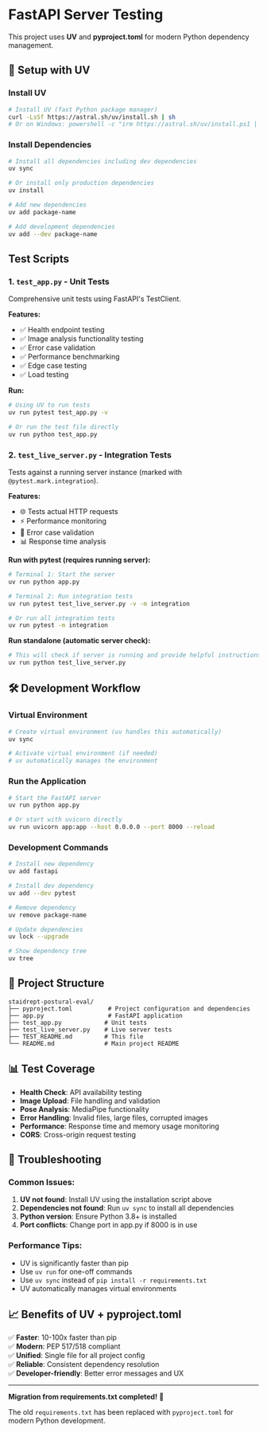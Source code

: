 # FastAPI Server Testing

This project uses **UV** and **pyproject.toml** for modern Python dependency management.

## 🚀 Setup with UV

### Install UV
```bash
# Install UV (fast Python package manager)
curl -LsSf https://astral.sh/uv/install.sh | sh
# Or on Windows: powershell -c "irm https://astral.sh/uv/install.ps1 | iex"
```

### Install Dependencies
```bash
# Install all dependencies including dev dependencies
uv sync

# Or install only production dependencies
uv install

# Add new dependencies
uv add package-name

# Add development dependencies
uv add --dev package-name
```

## Test Scripts

### 1. `test_app.py` - Unit Tests
Comprehensive unit tests using FastAPI's TestClient.

**Features:**
- ✅ Health endpoint testing
- ✅ Image analysis functionality testing  
- ✅ Error case validation
- ✅ Performance benchmarking
- ✅ Edge case testing
- ✅ Load testing

**Run:**
```bash
# Using UV to run tests
uv run pytest test_app.py -v

# Or run the test file directly
uv run python test_app.py
```

### 2. `test_live_server.py` - Integration Tests
Tests against a running server instance (marked with `@pytest.mark.integration`).

**Features:**
- 🌐 Tests actual HTTP requests
- ⚡ Performance monitoring
- 🔄 Error case validation
- 📊 Response time analysis

**Run with pytest (requires running server):**
```bash
# Terminal 1: Start the server
uv run python app.py

# Terminal 2: Run integration tests
uv run pytest test_live_server.py -v -m integration

# Or run all integration tests
uv run pytest -m integration
```

**Run standalone (automatic server check):**
```bash
# This will check if server is running and provide helpful instructions
uv run python test_live_server.py
```

## 🛠️ Development Workflow

### Virtual Environment
```bash
# Create virtual environment (uv handles this automatically)
uv sync

# Activate virtual environment (if needed)
# uv automatically manages the environment
```

### Run the Application
```bash
# Start the FastAPI server
uv run python app.py

# Or start with uvicorn directly
uv run uvicorn app:app --host 0.0.0.0 --port 8000 --reload
```

### Development Commands
```bash
# Install new dependency
uv add fastapi

# Install dev dependency
uv add --dev pytest

# Remove dependency
uv remove package-name

# Update dependencies
uv lock --upgrade

# Show dependency tree
uv tree
```

## 🔧 Project Structure

```
staidrept-postural-eval/
├── pyproject.toml          # Project configuration and dependencies
├── app.py                  # FastAPI application
├── test_app.py            # Unit tests
├── test_live_server.py    # Live server tests
├── TEST_README.md         # This file
└── README.md              # Main project README
```

## 📊 Test Coverage

- **Health Check**: API availability testing
- **Image Upload**: File handling and validation
- **Pose Analysis**: MediaPipe functionality
- **Error Handling**: Invalid files, large files, corrupted images
- **Performance**: Response time and memory usage monitoring
- **CORS**: Cross-origin request testing

## 🐛 Troubleshooting

### Common Issues:
1. **UV not found**: Install UV using the installation script above
2. **Dependencies not found**: Run `uv sync` to install all dependencies
3. **Python version**: Ensure Python 3.8+ is installed
4. **Port conflicts**: Change port in app.py if 8000 is in use

### Performance Tips:
- UV is significantly faster than pip
- Use `uv run` for one-off commands
- Use `uv sync` instead of `pip install -r requirements.txt`
- UV automatically manages virtual environments

## 📈 Benefits of UV + pyproject.toml

✅ **Faster**: 10-100x faster than pip  
✅ **Modern**: PEP 517/518 compliant  
✅ **Unified**: Single file for all project config  
✅ **Reliable**: Consistent dependency resolution  
✅ **Developer-friendly**: Better error messages and UX  

---

**Migration from requirements.txt completed!** 🎉

The old `requirements.txt` has been replaced with `pyproject.toml` for modern Python development. 